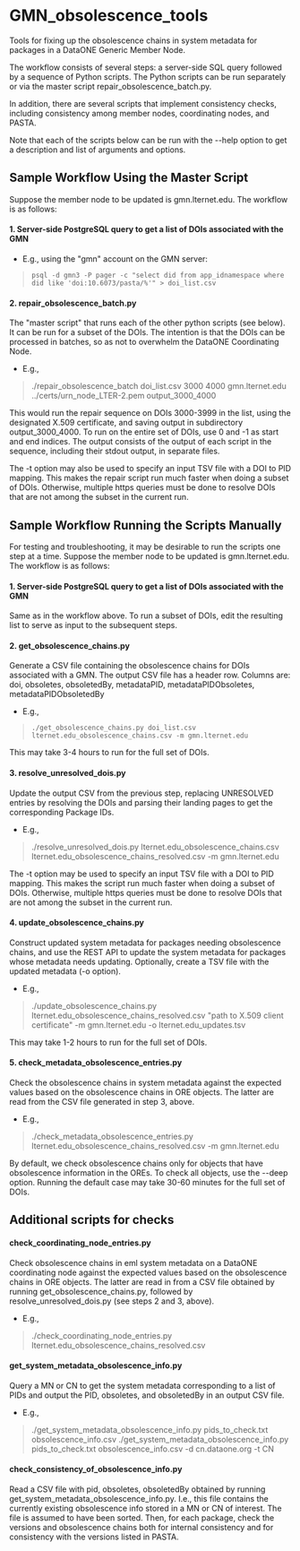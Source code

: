 # GMN_obsolescence_tools
Tools for fixing up the obsolescence chains in system metadata for packages in a DataONE Generic Member Node.

The workflow consists of several steps: a server-side SQL query followed by a sequence of Python scripts. The Python scripts can be run separately or via the master script repair_obsolescence_batch.py.

In addition, there are several scripts that implement consistency checks, including consistency among member nodes, coordinating nodes, and PASTA.

Note that each of the scripts below can be run with the --help option to get a description and list of arguments and options.


## Sample Workflow Using the Master Script
Suppose the member node to be updated is gmn.lternet.edu. The workflow is as follows:

#### 1. Server-side PostgreSQL query to get a list of DOIs associated with the GMN
- E.g., using the "gmn" account on the GMN server:
> `psql -d gmn3 -P pager -c "select did from app_idnamespace where did like 'doi:10.6073/pasta/%'" > doi_list.csv`

#### 2. repair_obsolescence_batch.py
The "master script" that runs each of the other python scripts (see below). It can be run for a subset of the DOIs. The intention is that the DOIs can be processed in batches, so as not to overwhelm the DataONE Coordinating Node.
- E.g.,
> ./repair_obsolescence_batch doi_list.csv 3000 4000 gmn.lternet.edu ../certs/urn_node_LTER-2.pem output_3000_4000

This would run the repair sequence on DOIs 3000-3999 in the list, using the designated X.509 certificate, and saving output in subdirectory output_3000_4000. To run on the entire set of DOIs, use 0 and -1 as start and end indices. The output consists of the output of each script in the sequence, including their stdout output, in separate files.

The -t option may also be used to specify an input TSV file with a DOI to PID mapping. This makes the repair script run much faster when doing a subset of DOIs. Otherwise, multiple https queries must be done to resolve DOIs that are not among the subset in the current run.


## Sample Workflow Running the Scripts Manually
For testing and troubleshooting, it may be desirable to run the scripts one step at a time.
Suppose the member node to be updated is gmn.lternet.edu. The workflow is as follows:

#### 1. Server-side PostgreSQL query to get a list of DOIs associated with the GMN
Same as in the workflow above. To run a subset of DOIs, edit the resulting list to serve as input to  the subsequent steps.

#### 2. get_obsolescence_chains.py
Generate a CSV file containing the obsolescence chains for DOIs associated with a GMN.
The output CSV file has a header row. Columns are: doi, obsoletes, obsoletedBy, metadataPID, metadataPIDObsoletes, metadataPIDObsoletedBy
- E.g., 
> `./get_obsolescence_chains.py doi_list.csv lternet.edu_obsolescence_chains.csv -m gmn.lternet.edu`

This may take 3-4 hours to run for the full set of DOIs.

#### 3. resolve_unresolved_dois.py 
Update the output CSV from the previous step, replacing UNRESOLVED entries by resolving the DOIs and parsing their landing pages to get the corresponding Package IDs.
- E.g., 
> ./resolve_unresolved_dois.py lternet.edu_obsolescence_chains.csv lternet.edu_obsolescence_chains_resolved.csv -m gmn.lternet.edu

The -t option may be used to specify an input TSV file with a DOI to PID mapping. This makes the script run much faster when doing a subset of DOIs. Otherwise, multiple https queries must be done to resolve DOIs that are not among the subset in the current run.

#### 4. update_obsolescence_chains.py
Construct updated system metadata for packages needing obsolescence chains, and use the REST API to update the system metadata for packages whose metadata needs updating. Optionally, create a TSV file with the updated metadata (-o option).
- E.g., 
> ./update_obsolescence_chains.py lternet.edu_obsolescence_chains_resolved.csv "path to X.509 client certificate" -m gmn.lternet.edu -o lternet.edu_updates.tsv

This may take 1-2 hours to run for the full set of DOIs.

#### 5. check_metadata_obsolescence_entries.py
Check the obsolescence chains in system metadata against the expected values based on the obsolescence chains in ORE objects. The latter are read from the CSV file generated in step 3, above.
- E.g., 
> ./check_metadata_obsolescence_entries.py lternet.edu_obsolescence_chains_resolved.csv -m gmn.lternet.edu

By default, we check obsolescence chains only for objects that have obsolescence information in the OREs. To check all objects, use the --deep option. Running the default case may take 30-60 minutes for the full set of DOIs.


## Additional scripts for checks 

#### check_coordinating_node_entries.py
Check obsolescence chains in eml system metadata on a DataONE coordinating node against the expected values based on the obsolescence chains in ORE objects. The latter are read in from a CSV file obtained by running get_obsolescence_chains.py, followed by resolve_unresolved_dois.py (see steps 2 and 3, above).
- E.g., 
> ./check_coordinating_node_entries.py lternet.edu_obsolescence_chains_resolved.csv

#### get_system_metadata_obsolescence_info.py
Query a MN or CN to get the system metadata corresponding to a list of PIDs and output the PID, obsoletes, and obsoletedBy in an output CSV file.
- E.g.,
> ./get_system_metadata_obsolescence_info.py pids_to_check.txt obsolescence_info.csv
> ./get_system_metadata_obsolescence_info.py pids_to_check.txt obsolescence_info.csv -d cn.dataone.org -t CN

#### check_consistency_of_obsolescence_info.py
Read a CSV file with pid, obsoletes, obsoletedBy obtained by running get_system_metadata_obsolescence_info.py. I.e., this file contains the currently existing obsolescence info stored in a MN or CN of interest. The file is assumed to have been sorted. Then, for each package, check the versions and obsolescence chains both for internal consistency and for consistency with the versions listed in PASTA.

